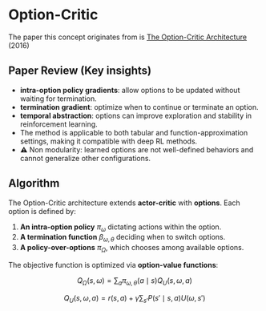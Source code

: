 # Option-Critic
The paper this concept originates from is [The Option-Critic Architecture](https://arxiv.org/abs/1609.05140) (2016)

## Paper Review (Key insights)
- **intra-option policy gradients**: allow options to be updated without waiting for termination.
- **termination gradient**: optimize when to continue or terminate an option.
- **temporal abstraction**: options can improve exploration and stability in reinforcement learning.
- The method is applicable to both tabular and function-approximation settings, making it compatible with deep RL methods.
- :warning: Non modularity: learned options are not well-defined behaviors and cannot generalize other configurations.


## Algorithm
The Option-Critic architecture extends **actor-critic** with **options**.
Each option is defined by:
1. **An intra-option policy** $\pi_{\omega}$ dictating actions within the option.
2. **A termination function** $\beta_{\omega, \theta}$ deciding when to switch options.
3. **A policy-over-options** $\pi_{\Omega}$, which chooses among available options.

The objective function is optimized via **option-value functions**:
```math
Q_{\Omega}(s, \omega) = \sum_{a} \pi_{\omega, \theta} (a \mid s) Q_{U}(s, \omega, a)
```
```math
Q_U(s, \omega, a) = r(s, a) + \gamma \sum_{s'} P(s' \mid s, a) U(\omega, s')
```